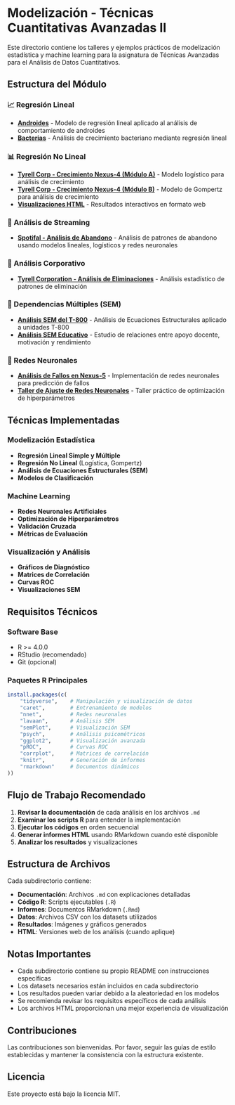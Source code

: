 # Modelización - Técnicas Cuantitativas Avanzadas II

Este directorio contiene los talleres y ejemplos prácticos de modelización estadística y machine learning para la asignatura de Técnicas Avanzadas para el Análisis de Datos Cuantitativos.

## Estructura del Módulo

### 📈 Regresión Lineal

- [**Androides**](Regresion_Lineal/Androides/RegresionLineal_Androides.md) - Modelo de regresión lineal aplicado al análisis de comportamiento de androides
- [**Bacterias**](Regresion_Lineal/Bacterias/RegresionLineal_Bacterias.md) - Análisis de crecimiento bacteriano mediante regresión lineal

### 📊 Regresión No Lineal

- [**Tyrell Corp - Crecimiento Nexus-4 (Módulo A)**](Regresion_No_Lineal/Tyrell_Corp_1.Rmd) - Modelo logístico para análisis de crecimiento
- [**Tyrell Corp - Crecimiento Nexus-4 (Módulo B)**](Regresion_No_Lineal/Tyrell_Corp_2.Rmd) - Modelo de Gompertz para análisis de crecimiento
- [**Visualizaciones HTML**](Regresion_No_Lineal/html_output/) - Resultados interactivos en formato web

### 🎵 Análisis de Streaming

- [**Spotifal - Análisis de Abandono**](Analisis_Spotifal/Spotifal_Informe.md) - Análisis de patrones de abandono usando modelos lineales, logísticos y redes neuronales

### 🏢 Análisis Corporativo

- [**Tyrell Corporation - Análisis de Eliminaciones**](Analisis_Tyrell_Corp/TyrellCorporation.md) - Análisis estadístico de patrones de eliminación

### 🔗 Dependencias Múltiples (SEM)

- [**Análisis SEM del T-800**](Dependencias_multiples/T800/informe_T800_SEM.Rmd) - Análisis de Ecuaciones Estructurales aplicado a unidades T-800
- [**Análisis SEM Educativo**](Dependencias_multiples/educativo/informe_modelo_educativo_SEM.Rmd) - Estudio de relaciones entre apoyo docente, motivación y rendimiento

### 🧠 Redes Neuronales

- [**Análisis de Fallos en Nexus-5**](Redes_Neuronales/informe_nexus5_nn.Rmd) - Implementación de redes neuronales para predicción de fallos
- [**Taller de Ajuste de Redes Neuronales**](Redes_Neuronales/taller_ajuste_redes_nexus5.Rmd) - Taller práctico de optimización de hiperparámetros

## Técnicas Implementadas

### Modelización Estadística

- **Regresión Lineal Simple y Múltiple**
- **Regresión No Lineal** (Logística, Gompertz)
- **Análisis de Ecuaciones Estructurales (SEM)**
- **Modelos de Clasificación**

### Machine Learning

- **Redes Neuronales Artificiales**
- **Optimización de Hiperparámetros**
- **Validación Cruzada**
- **Métricas de Evaluación**

### Visualización y Análisis

- **Gráficos de Diagnóstico**
- **Matrices de Correlación**
- **Curvas ROC**
- **Visualizaciones SEM**

## Requisitos Técnicos

### Software Base

- R >= 4.0.0
- RStudio (recomendado)
- Git (opcional)

### Paquetes R Principales

```r
install.packages(c(
    "tidyverse",    # Manipulación y visualización de datos
    "caret",        # Entrenamiento de modelos
    "nnet",         # Redes neuronales
    "lavaan",       # Análisis SEM
    "semPlot",      # Visualización SEM
    "psych",        # Análisis psicométricos
    "ggplot2",      # Visualización avanzada
    "pROC",         # Curvas ROC
    "corrplot",     # Matrices de correlación
    "knitr",        # Generación de informes
    "rmarkdown"     # Documentos dinámicos
))
```

## Flujo de Trabajo Recomendado

1. **Revisar la documentación** de cada análisis en los archivos `.md`
2. **Examinar los scripts R** para entender la implementación
3. **Ejecutar los códigos** en orden secuencial
4. **Generar informes HTML** usando RMarkdown cuando esté disponible
5. **Analizar los resultados** y visualizaciones

## Estructura de Archivos

Cada subdirectorio contiene:

- **Documentación**: Archivos `.md` con explicaciones detalladas
- **Código R**: Scripts ejecutables (`.R`)
- **Informes**: Documentos RMarkdown (`.Rmd`)
- **Datos**: Archivos CSV con los datasets utilizados
- **Resultados**: Imágenes y gráficos generados
- **HTML**: Versiones web de los análisis (cuando aplique)

## Notas Importantes

- Cada subdirectorio contiene su propio README con instrucciones específicas
- Los datasets necesarios están incluidos en cada subdirectorio
- Los resultados pueden variar debido a la aleatoriedad en los modelos
- Se recomienda revisar los requisitos específicos de cada análisis
- Los archivos HTML proporcionan una mejor experiencia de visualización

## Contribuciones

Las contribuciones son bienvenidas. Por favor, seguir las guías de estilo establecidas y mantener la consistencia con la estructura existente.

## Licencia

Este proyecto está bajo la licencia MIT.
